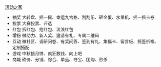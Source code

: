 [活动之家](http://www.h5huodong.com/)
- 抽奖 大转盘、摇一摇、幸运九宫格、刮刮乐、砸金蛋、水果机、摇一摇卡券
- 投票 大赛投票、评选
- 红包 拆红包、抢红包、流浪红包
- 增粉 微助力、新人奖、邀请有礼、专属二维码
- 互动 微社区、调研问卷、有奖问答、签到有礼、集福卡、留言板、摇签祈福、定制搭配
- 游戏 中秋接月饼、疯狂数钱、向上吧
- 商城 砍价、分销、综合、单品、夺宝、团购、秒杀